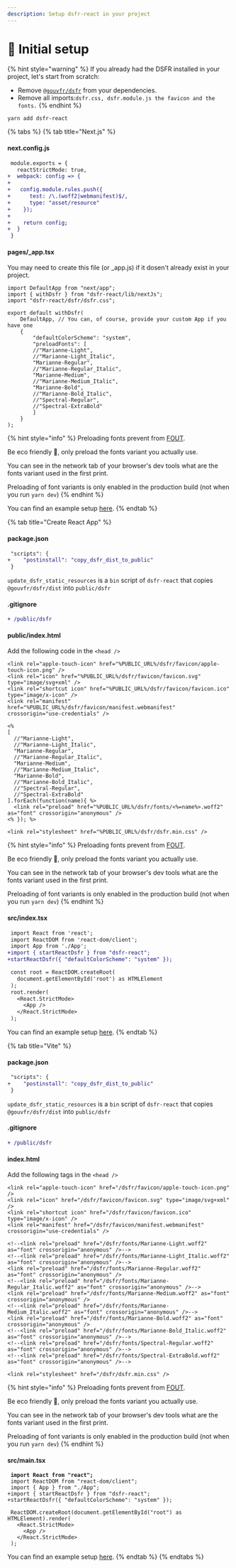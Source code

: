 ```yaml
---
description: Setup dsfr-react in your project
---
```


# 🔧 Initial setup

{% hint style="warning" %}
If you already had the DSFR installed in your project, let's start from scratch: &#x20;

* Remove [`@gouvfr/dsfr`](https://www.npmjs.com/package/@gouvfr/dsfr) from your dependencies.
* Remove all imports:`dsfr.css, dsfr.module.js the favicon and the fonts.`
{% endhint %}

```bash
yarn add dsfr-react
```

{% tabs %}
{% tab title="Next.js" %}
#### next.config.js

```diff
 module.exports = {
   reactStrictMode: true,
+  webpack: config => {
+
+   config.module.rules.push({
+      test: /\.(woff2|webmanifest)$/,
+      type: "asset/resource"
+    });
+
+    return config;
+  }
 }
```

#### pages/\_app.tsx

You may need to create this file (or \_app.js) if it dosen't already exist in your project. &#x20;

```tsx
import DefaultApp from "next/app";
import { withDsfr } from "dsfr-react/lib/nextJs";
import "dsfr-react/dsfr/dsfr.css";

export default withDsfr(
    DefaultApp, // You can, of course, provide your custom App if you have one
    {
        "defaultColorScheme": "system",
        "preloadFonts": [
		//"Marianne-Light",
		//"Marianne-Light_Italic",
		"Marianne-Regular",
		//"Marianne-Regular_Italic",
		"Marianne-Medium",
		//"Marianne-Medium_Italic",
		"Marianne-Bold",
		//"Marianne-Bold_Italic",
		//"Spectral-Regular",
		//"Spectral-ExtraBold"
        ]
    }
);
```

{% hint style="info" %}
Preloading fonts prevent from [FOUT](https://fonts.google.com/knowledge/glossary/fout).

Be eco friendly 🌱, only preload the fonts variant you actually use.

You can see in the network tab of your browser's dev tools what are the fonts variant used in the first print.

Preloading of font variants is only enabled in the production build (not when you run `yarn dev`)
{% endhint %}

You can find an example setup [here](https://github.com/codegouvfr/dsfr-react/tree/main/src/test/frameworks/next).
{% endtab %}

{% tab title="Create React App" %}
#### package.json

```diff
 "scripts": {
+    "postinstall": "copy_dsfr_dist_to_public"
 }
```

`update_dsfr_static_resources` is a `bin` script of `dsfr-react` that copies `@gouvfr/dsfr/dist` into `public/dsfr`

#### .gitignore

```diff
+ /public/dsfr
```

#### public/index.html

Add the following code in the `<head />`&#x20;

```ejs
<link rel="apple-touch-icon" href="%PUBLIC_URL%/dsfr/favicon/apple-touch-icon.png" />
<link rel="icon" href="%PUBLIC_URL%/dsfr/favicon/favicon.svg" type="image/svg+xml" />
<link rel="shortcut icon" href="%PUBLIC_URL%/dsfr/favicon/favicon.ico" type="image/x-icon" />
<link rel="manifest" href="%PUBLIC_URL%/dsfr/favicon/manifest.webmanifest" crossorigin="use-credentials" />

<%
[
  //"Marianne-Light",
  //"Marianne-Light_Italic",
  "Marianne-Regular",
  //"Marianne-Regular_Italic",
  "Marianne-Medium",
  //"Marianne-Medium_Italic",
  "Marianne-Bold",
  //"Marianne-Bold_Italic",
  //"Spectral-Regular",
  //"Spectral-ExtraBold"
].forEach(function(name){ %>
  <link rel="preload" href="%PUBLIC_URL%/dsfr/fonts/<%=name%>.woff2" as="font" crossorigin="anonymous" />
<% }); %>

<link rel="stylesheet" href="%PUBLIC_URL%/dsfr/dsfr.min.css" />
```

{% hint style="info" %}
Preloading fonts prevent from [FOUT](https://fonts.google.com/knowledge/glossary/fout).

Be eco friendly 🌱, only preload the fonts variant you actually use.

You can see in the network tab of your browser's dev tools what are the fonts variant used in the first print.

Preloading of font variants is only enabled in the production build (not when you run `yarn dev`)
{% endhint %}

#### src/index.tsx

```diff
 import React from 'react';
 import ReactDOM from 'react-dom/client';
 import App from './App';
+import { startReactDsfr } from "dsfr-react";
+startReactDsfr({ "defaultColorScheme": "system" });

 const root = ReactDOM.createRoot(
   document.getElementById('root') as HTMLElement
 );
 root.render(
   <React.StrictMode>
     <App />
   </React.StrictMode>
 );
```

You can find an example setup [here](https://github.com/codegouvfr/dsfr-react/tree/main/src/test/frameworks/cra).
{% endtab %}

{% tab title="Vite" %}
#### package.json

```diff
 "scripts": {
+    "postinstall": "copy_dsfr_dist_to_public"
 }
```

`update_dsfr_static_resources` is a `bin` script of `dsfr-react` that copies `@gouvfr/dsfr/dist` into `public/dsfr`

#### .gitignore

```diff
+ /public/dsfr
```

#### index.html

Add the following tags in the `<head />`&#x20;

```ejs
<link rel="apple-touch-icon" href="/dsfr/favicon/apple-touch-icon.png" />
<link rel="icon" href="/dsfr/favicon/favicon.svg" type="image/svg+xml" />
<link rel="shortcut icon" href="/dsfr/favicon/favicon.ico" type="image/x-icon" />
<link rel="manifest" href="/dsfr/favicon/manifest.webmanifest" crossorigin="use-credentials" />

<!--<link rel="preload" href="/dsfr/fonts/Marianne-Light.woff2" as="font" crossorigin="anonymous" />-->
<!--<link rel="preload" href="/dsfr/fonts/Marianne-Light_Italic.woff2" as="font" crossorigin="anonymous" />-->
<link rel="preload" href="/dsfr/fonts/Marianne-Regular.woff2" as="font" crossorigin="anonymous" />
<!--<link rel="preload" href="/dsfr/fonts/Marianne-Regular_Italic.woff2" as="font" crossorigin="anonymous" />-->
<link rel="preload" href="/dsfr/fonts/Marianne-Medium.woff2" as="font" crossorigin="anonymous" />
<!--<link rel="preload" href="/dsfr/fonts/Marianne-Medium_Italic.woff2" as="font" crossorigin="anonymous" />-->
<link rel="preload" href="/dsfr/fonts/Marianne-Bold.woff2" as="font" crossorigin="anonymous" />
<!--<link rel="preload" href="/dsfr/fonts/Marianne-Bold_Italic.woff2" as="font" crossorigin="anonymous" />-->
<!--<link rel="preload" href="/dsfr/fonts/Spectral-Regular.woff2" as="font" crossorigin="anonymous" />-->
<!--<link rel="preload" href="/dsfr/fonts/Spectral-ExtraBold.woff2" as="font" crossorigin="anonymous" />-->

<link rel="stylesheet" href="/dsfr/dsfr.min.css" />
```

{% hint style="info" %}
Preloading fonts prevent from [FOUT](https://fonts.google.com/knowledge/glossary/fout).

Be eco friendly 🌱, only preload the fonts variant you actually use.

You can see in the network tab of your browser's dev tools what are the fonts variant used in the first print.

Preloading of font variants is only enabled in the production build (not when you run `yarn dev`)
{% endhint %}

#### src/main.tsx

<pre class="language-diff"><code class="lang-diff"><strong> import React from "react";
</strong> import ReactDOM from "react-dom/client";
 import { App } from "./App";
+import { startReactDsfr } from "dsfr-react";
+startReactDsfr({ "defaultColorScheme": "system" });

 ReactDOM.createRoot(document.getElementById("root") as HTMLElement).render(
   &#x3C;React.StrictMode>
     &#x3C;App />
   &#x3C;/React.StrictMode>
 );
</code></pre>

You can find an example setup [here](https://github.com/codegouvfr/dsfr-react/tree/main/src/test/frameworks/vite).
{% endtab %}
{% endtabs %}
